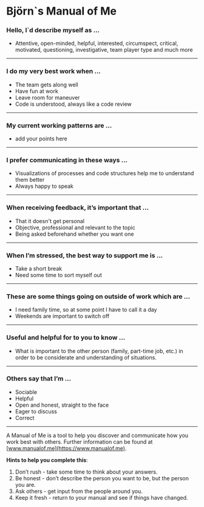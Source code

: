 # Björn`s Manual of Me

### Hello, I`d describe myself as ...

- Attentive, open-minded, helpful, interested, circumspect, critical, motivated, questioning, investigative, team player type and much more

---

### I do my very best work when ...

- The team gets along well
- Have fun at work
- Leave room for maneuver
- Code is understood, always like a code review

---

### My current working patterns are ...

- add your points here

---

### I prefer communicating in these ways ...

- Visualizations of processes and code structures help me to understand them better
- Always happy to speak

---

### When receiving feedback, it’s important that ...

- That it doesn't get personal
- Objective, professional and relevant to the topic
- Being asked beforehand whether you want one

---

### When I’m stressed, the best way to support me is ...

- Take a short break
- Need some time to sort myself out

---

### These are some things going on outside of work which are ...

- I need family time, so at some point I have to call it a day
- Weekends are important to switch off

---

### Useful and helpful for to you to know ...

- What is important to the other person (family, part-time job, etc.) in order to be considerate and understanding of situations.

---

### Others say that I’m ...

- Sociable
- Helpful
- Open and honest, straight to the face
- Eager to discuss
- Correct

---

A Manual of Me is a tool to help you discover and communicate how you work best with others.
Further information can be found at [www.manualof.me](https://www.manualof.me).

**Hints to help you complete this**:

1. Don’t rush - take some time to think about your answers.
2. Be honest - don’t describe the person you want to be, but the person you are.
3. Ask others - get input from the people around you.
4. Keep it fresh - return to your manual and see if things have changed.
